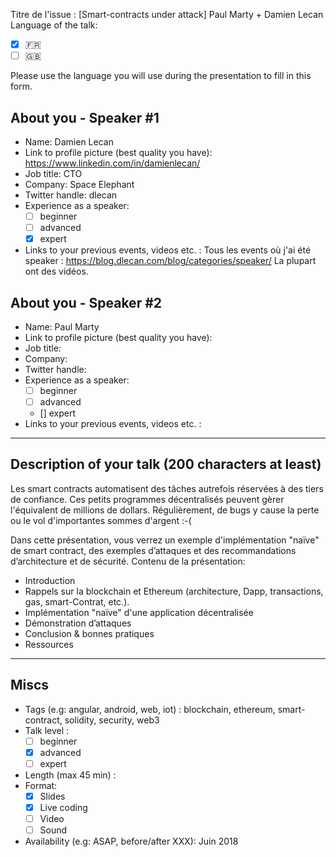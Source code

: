 Titre de l'issue : [Smart-contracts under attack] Paul Marty + Damien Lecan
Language of the talk: 
- [X] 🇫🇷
- [ ] 🇬🇧

Please use the language you will use during the presentation to fill in this form.

## About you - Speaker #1

* Name: Damien Lecan
* Link to profile picture (best quality you have): https://www.linkedin.com/in/damienlecan/
* Job title: CTO
* Company: Space Elephant
* Twitter handle: dlecan
* Experience as a speaker:
    - [ ] beginner
    - [ ] advanced
    - [X] expert
* Links to your previous events, videos etc. : 
Tous les events où j'ai été speaker : https://blog.dlecan.com/blog/categories/speaker/
La plupart ont des vidéos.

## About you - Speaker #2

* Name: Paul Marty
* Link to profile picture (best quality you have): 
* Job title: 
* Company: 
* Twitter handle: 
* Experience as a speaker:
    - [ ] beginner
    - [ ] advanced
    - [] expert
* Links to your previous events, videos etc. : 


---

## Description of your talk (200 characters at least)
Les smart contracts automatisent des tâches autrefois réservées à des tiers de confiance. Ces petits programmes décentralisés peuvent gèrer l'équivalent de millions de dollars. Régulièrement, de bugs y cause la perte ou le vol d'importantes sommes d'argent :-(

Dans cette présentation, vous verrez un exemple d'implémentation "naïve" de smart contract, des exemples d’attaques et des recommandations d’architecture et de sécurité.
Contenu de la présentation:

- Introduction
- Rappels sur la blockchain et Ethereum (architecture, Dapp, transactions, gas, smart-Contrat, etc.).
- Implémentation "naïve" d'une application décentralisée
- Démonstration d’attaques
- Conclusion & bonnes pratiques
- Ressources
---

## Miscs

* Tags (e.g: angular, android, web, iot) : blockchain, ethereum, smart-contract, solidity, security, web3
* Talk level :
    - [ ] beginner
    - [x] advanced
    - [ ] expert
* Length (max 45 min) : 
* Format:
    - [x] Slides
    - [x] Live coding
    - [ ] Video
    - [ ] Sound
* Availability (e.g: ASAP, before/after XXX): Juin 2018
